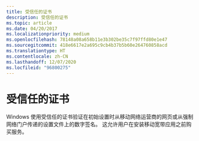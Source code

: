 ```yaml
---
title: 受信任的证书
description: 受信任的证书
ms.topic: article
ms.date: 04/20/2017
ms.localizationpriority: medium
ms.openlocfilehash: 78148a08a658b11e3b302be35c7f97ffd80e1e47
ms.sourcegitcommit: 418e6617e2a695c9cb4b37b5b60e264760858acd
ms.translationtype: HT
ms.contentlocale: zh-CN
ms.lasthandoff: 12/07/2020
ms.locfileid: "96800275"
---
```

# <a name="trusted-certificates"></a>受信任的证书


Windows 使用受信任的证书验证在初始设置时从移动网络运营商的网页或从强制网络门户传递的设置文件上的数字签名。 这允许用户在安装移动宽带应用之前购买服务。

 

 





